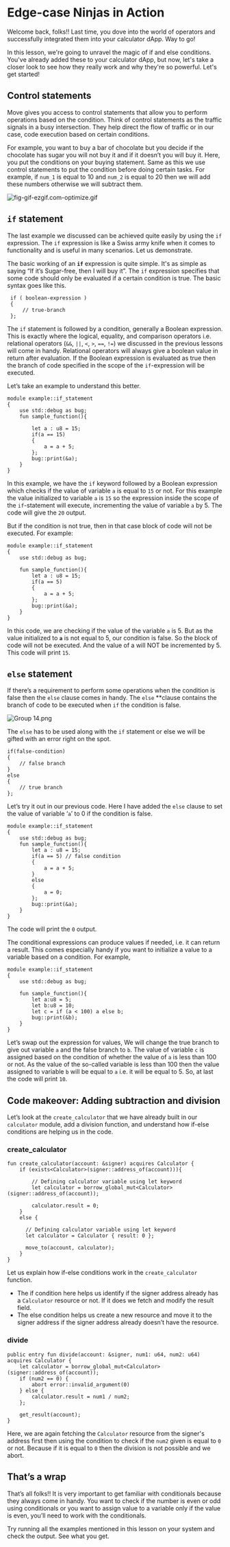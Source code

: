 # Edge-case Ninjas in Action

Welcome back, folks!! Last time, you dove into the world of operators and successfully integrated them into your calculator dApp. Way to go!

In this lesson, we're going to unravel the magic of if and else conditions. You've already added these to your calculator dApp, but now, let's take a closer look to see how they really work and why they're so powerful. Let's get started!

## Control statements

Move gives you access to control statements that allow you to perform operations based on the condition. Think of control statements as the traffic signals in a busy intersection. They help direct the flow of traffic or in our case, code execution based on certain conditions.

For example, you want to buy a bar of chocolate but you decide if the chocolate has sugar you will not buy it and if it doesn’t you will buy it. Here, you put the conditions on your buying statement. Same as this we use control statements to put the condition before doing certain tasks. For example, if `num_1` is equal to 10 and `num_2` is equal to 20 then we will add these numbers otherwise we will subtract them.

![fig-gif-ezgif.com-optimize.gif](https://github.com/0xmetaschool/Learning-Projects/blob/main/assests_for_all/aptos-c2-building-on-aptos-assets/Edge-case%20Ninjas%20in%20Action/fig-gif-ezgif.com-optimize.gif?raw=true)

## `if` statement

The last example we discussed can be achieved quite easily by using the `if` expression. The `if` expression is like a Swiss army knife when it comes to functionality and is useful in many scenarios. Let us demonstrate.

The basic working of an **`if`** expression is quite simple. It's as simple as saying “If it’s Sugar-free, then I will buy it”. The `if` expression specifies that some code should only be evaluated if a certain condition is true. The basic syntax goes like this.

```
 if ( boolean-expression )
 {
	 // true-branch
 };
```

The `if` statement is followed by a condition, generally a Boolean expression. This is exactly where the logical, equality, and comparison operators i.e. relational operators (`&&`, `||`, `<`, `>`, `==`, `!=`) we discussed in the previous lessons will come in handy. Relational operators will always give a boolean value in return after evaluation. If the Boolean expression is evaluated as true then the branch of code specified in the scope of the `if`-expression will be executed. 

Let’s take an example to understand this better.

```
module example::if_statement
{
    use std::debug as bug;
    fun sample_function(){
    
        let a : u8 = 15;
        if(a == 15)
        {
            a = a + 5;
        };
        bug::print(&a);
    }
}
```

In this example, we have the `if` keyword followed by a Boolean expression which checks if the value of variable `a` is equal to `15` or not. For this example the value initialized to variable `a` is `15` so the expression inside the scope of the `if`-statement will execute, incrementing the value of variable `a` by 5. The code will give the `20` output.

But if the condition is not true, then in that case block of code will not be executed. For example:

```
module example::if_statement
{
    use std::debug as bug;
    
    fun sample_function(){
        let a : u8 = 15;
        if(a == 5)
        {
            a = a + 5;
        };
        bug::print(&a);
    }
}
```

In this code, we are checking if the value of the variable `a` is 5. But as the value initialized to **`a`** is not equal to 5, our condition is false. So the block of code will not be executed. And the value of a will NOT be incremented by 5. This code will print `15`.

## `else` statement

If there’s a requirement to perform some operations when the condition is false then the `else` clause comes in handy. The `else` **clause contains the branch of code to be executed when `if` the condition is false. 

![Group 14.png](https://github.com/0xmetaschool/Learning-Projects/blob/main/assests_for_all/aptos-c2-building-on-aptos-assets/Edge-case%20Ninjas%20in%20Action/Group_14.png?raw=true)

The `else` has to be used along with the `if` statement or else we will be gifted with an error right on the spot.

```
if(false-condition)
{
	// false branch
}
else
{
	// true branch
};
```

Let’s try it out in our previous code. Here I have added the `else` clause to set the value of variable ‘`a`’ to 0 if the condition is false. 

```
module example::if_statement
{
    use std::debug as bug;		
    fun sample_function(){
        let a : u8 = 15;
        if(a == 5) // false condition
        {
            a = a + 5;
        }
        else
        {
            a = 0;
        };
        bug::print(&a);
    }
}
```

The code will print the `0` output.

The conditional expressions can produce values if needed, i.e. it can return a result. This comes especially handy if you want to initialize a value to a variable based on a condition. For example, 

```
module example::if_statement
{     
	use std::debug as bug;
		
    fun sample_function(){
        let a:u8 = 5;
        let b:u8 = 10;
        let c = if (a < 100) a else b;
        bug::print(&b);
    }    
}
```

Let’s swap out the expression for values, We will change the true branch to give out variable `a` and the false branch to `b`. The value of variable `c` is assigned based on the condition of whether the value of `a` is less than 100 or not. As the value of the so-called variable is less than 100 then the value assigned to variable `b` will be equal to `a` i.e. it will be equal to 5. So, at last the code will print `10`.

## Code makeover: Adding subtraction and division

Let’s look at the `create_calculator` that we have already built in our `calculator` module, add a division function, and understand how if-else conditions are helping us in the code.

### create_calculator

```
fun create_calculator(account: &signer) acquires Calculator {
    if (exists<Calculator>(signer::address_of(account))){
    
        // Defining calculator variable using let keyword
        let calculator = borrow_global_mut<Calculator>(signer::address_of(account));
        
        calculator.result = 0;
    }
    else {
    
      // Defining calculator variable using let keyword
      let calculator = Calculator { result: 0 };
      
      move_to(account, calculator);
    }
}
```

Let us explain how if-else conditions work in the `create_calculator`  function.

- The if condition here helps us identify if the signer address already has a `Calculator` resource or not. If it does we fetch and modify the result field.
- The else condition helps us create a new resource and move it to the signer address if the signer address already doesn’t have the resource.

### divide

```
public entry fun divide(account: &signer, num1: u64, num2: u64) acquires Calculator {
    let calculator = borrow_global_mut<Calculator>(signer::address_of(account));
    if (num2 == 0) {
        abort error::invalid_argument(0)
    } else {
        calculator.result = num1 / num2;
    };

    get_result(account);
}
```

Here, we are again fetching the `Calculator` resource from the signer's address first then using the condition to check if the `num2` given is equal to `0` or not. Because if it is equal to `0` then the division is not possible and we abort.

## That’s a wrap

That’s all folks!! It is very important to get familiar with conditionals because they always come in handy. You want to check if the number is even or odd using conditionals or you want to assign value to a variable only if the value is even, you’ll need to work with the conditionals.

Try running all the examples mentioned in this lesson on your system and check the output. See what you get. 
